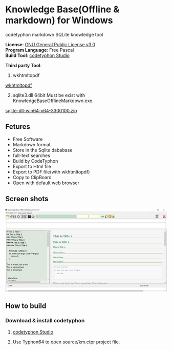 
# Knowledge Base(Offline & markdown) for Windows

codetyphon markdown SQLite knowledge tool

**License**: [GNU General Public License v3.0](https://github.com/km-markdown/codetyphon_km/blob/master/LICENSE "GNU General Public License v3.0")  
**Program Language**: Free Pascal  
**Build Tool**: [codetyphon Studio](https://www.pilotlogic.com/sitejoom/index.php/projects/codetyphon-studio "codetyphon Studio")  


**Third party Tool**:   

1. wkhtmltopdf

[wkhtmltopdf](https://wkhtmltopdf.org "wkhtmltopdf")

2. sqlite3.dll 64bit Must be exist with KnowledgeBaseOfflineMarkdown.exe.

[sqlite-dll-win64-x64-3300100.zip](https://www.sqlite.org/download.html "sqlite-dll-win64-x64-3300100.zip")



## Fetures

- Free Software
- Markdown format
- Store in the Sqlite dababase
- full-text searches
- Build by CodeTyphon 
- Export to Html file
- Export to PDF file(with wkhtmltopdf)
- Copy to ClipBoard
- Open with default web browser


## Screen shots 

![](images/baa5616eb502c755fe8a068816acf743.png)

## How to build 

### Download & install codetyphon 

1. [codetyphon Studio](https://www.pilotlogic.com/sitejoom/index.php/projects/codetyphon-studio "codetyphon Studio")

2. Use Typhon64 to open source/km.ctpr project file.

